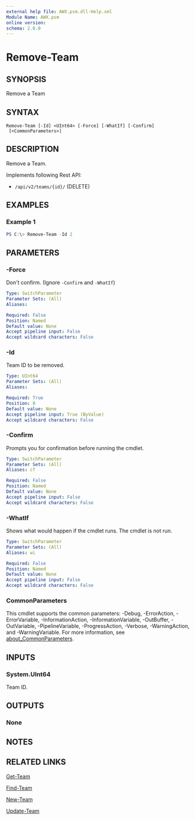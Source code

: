 ```yaml
---
external help file: AWX.psm.dll-Help.xml
Module Name: AWX.psm
online version:
schema: 2.0.0
---
```


# Remove-Team

## SYNOPSIS
Remove a Team

## SYNTAX

```
Remove-Team [-Id] <UInt64> [-Force] [-WhatIf] [-Confirm]
 [<CommonParameters>]
```

## DESCRIPTION
Remove a Team.

Implements following Rest API:  
- `/api/v2/teams/{id}/` (DELETE)

## EXAMPLES

### Example 1
```powershell
PS C:\> Remove-Team -Id 2
```

## PARAMETERS

### -Force
Don't confirm. (Ignore `-Confirm` and `-WhatIf`)

```yaml
Type: SwitchParameter
Parameter Sets: (All)
Aliases:

Required: False
Position: Named
Default value: None
Accept pipeline input: False
Accept wildcard characters: False
```

### -Id
Team ID to be removed.

```yaml
Type: UInt64
Parameter Sets: (All)
Aliases:

Required: True
Position: 0
Default value: None
Accept pipeline input: True (ByValue)
Accept wildcard characters: False
```

### -Confirm
Prompts you for confirmation before running the cmdlet.

```yaml
Type: SwitchParameter
Parameter Sets: (All)
Aliases: cf

Required: False
Position: Named
Default value: None
Accept pipeline input: False
Accept wildcard characters: False
```

### -WhatIf
Shows what would happen if the cmdlet runs.
The cmdlet is not run.

```yaml
Type: SwitchParameter
Parameter Sets: (All)
Aliases: wi

Required: False
Position: Named
Default value: None
Accept pipeline input: False
Accept wildcard characters: False
```

### CommonParameters
This cmdlet supports the common parameters: -Debug, -ErrorAction, -ErrorVariable, -InformationAction, -InformationVariable, -OutBuffer, -OutVariable, -PipelineVariable, -ProgressAction, -Verbose, -WarningAction, and -WarningVariable. For more information, see [about_CommonParameters](http://go.microsoft.com/fwlink/?LinkID=113216).

## INPUTS

### System.UInt64
Team ID.

## OUTPUTS

### None
## NOTES

## RELATED LINKS

[Get-Team](Get-Team.md)

[Find-Team](Find-Team.md)

[New-Team](New-Team.md)

[Update-Team](Update-Team.md)
